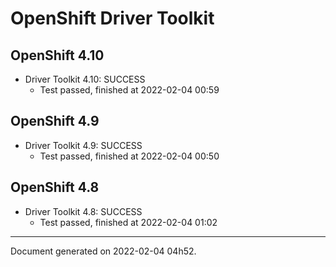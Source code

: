 
OpenShift Driver Toolkit
========================

OpenShift 4.10
--------------



* Driver Toolkit 4.10: SUCCESS
  - Test passed, finished at 2022-02-04 00:59

OpenShift 4.9
-------------



* Driver Toolkit 4.9: SUCCESS
  - Test passed, finished at 2022-02-04 00:50

OpenShift 4.8
-------------



* Driver Toolkit 4.8: SUCCESS
  - Test passed, finished at 2022-02-04 01:02

---
Document generated on 2022-02-04 04h52.
